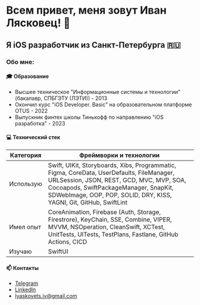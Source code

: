 # Всем привет, меня зовут Иван Лясковец! 👋
## Я iOS разработчик из Санкт-Петербурга 🇷🇺

### Обо мне:

#### 🎓 Образование
- Высшее техническое "Информационные системы и технологии" (бакалавр, СПБГЭТУ (ЛЭТИ)) - 2013
- Окончил курс "iOS Developer. Basic" на образовательном платформе OTUS - 2022
- Выпускник финтех школы Тинькофф по направлению "iOS разработка" - 2023

#### 💻 Технический стек

| Категория | Фреймворки и технологии |
|----------|----------|
| Использую   | Swift, UIKit, Storyboards, Xibs, Programmatic, Figma, CoreData, UserDefaults, FileManager, URLSession, JSON, REST, GCD, MVC, MVP, SOA, Cocoapods, SwiftPackageManager, SnapKit, SDWebImage, OOP, POP, SOLID, DRY, KISS, YAGNI, Git, GitHub, SwiftLint  |
| Имел опыт   | CoreAnimation, Firebase (Auth, Storage, Firestrore), KeyChain, SSE, Combine, VIPER, MVVM, NSOperation, CleanSwift, XCTest, UnitTests, UITests, TestPlans, Fastlane, GitHub Actions, CICD   |
| Изучаю | SwiftUI  |

#### 📫 Контакты
- [Telegram](https://t.me/lyaskovetsiv)
- [LinkedIn](https://www.linkedin.com/in/lyaskovets-ivan)
- lyaskovets.iv@gmail.com

